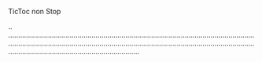 TicToc non Stop

..
..........................................................................................................................................................................................................................................................................................................................